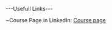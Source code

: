 ---Usefull Links---

~Course Page in LinkedIn:
[Course page](https://donald-f-ferguson.github.io/W4111-Intro-to-Databases-Base/)
